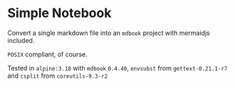 # Simple Notebook

Convert a single markdown file into an
`mdbook` project with mermaidjs included.

`POSIX` compliant, of course.

Tested in `alpine:3.18` with `mdbook` `0.4.40`, `envsubst` from `gettext-0.21.1-r7` and `csplit` from `coreutils-9.3-r2`

